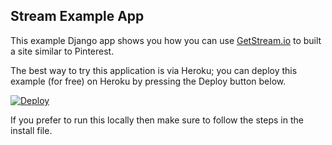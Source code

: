Stream Example App
------------------

This example Django app shows you how you can use [GetStream.io](https://getstream.io/ "GetStream.io") to built a site similar to Pinterest.

The best way to try this application is via Heroku; you can deploy this example (for free) on Heroku
by pressing the Deploy button below.

[![Deploy](https://www.herokucdn.com/deploy/button.png)](https://heroku.com/deploy)

If you prefer to run this locally then make sure to follow the steps in the install file.
